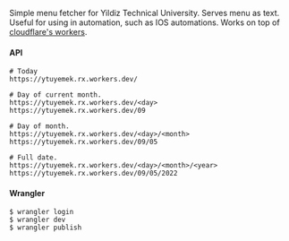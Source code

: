 Simple menu fetcher for Yildiz Technical University. Serves menu as text. Useful for using in automation, such as IOS automations. Works on top of [cloudflare's workers](https://workers.cloudflare.com/).

#### API
    
    # Today
    https://ytuyemek.rx.workers.dev/
    
    # Day of current month.
    https://ytuyemek.rx.workers.dev/<day>
    https://ytuyemek.rx.workers.dev/09
    
    # Day of month.
    https://ytuyemek.rx.workers.dev/<day>/<month>
    https://ytuyemek.rx.workers.dev/09/05
    
    # Full date.
    https://ytuyemek.rx.workers.dev/<day>/<month>/<year>
    https://ytuyemek.rx.workers.dev/09/05/2022

#### Wrangler

    $ wrangler login
    $ wrangler dev
    $ wrangler publish
